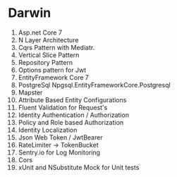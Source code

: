 # Darwin

1. Asp.net Core 7
2. N Layer Architecture
3. Cqrs Pattern with Mediatr.
4. Vertical Slice Pattern
5. Repository Pattern
6. Options pattern for Jwt
7. EntityFramework Core 7
8. PostgreSql Npgsql.EntityFrameworkCore.Postgresql
9. Mapster
10. Attribute Based Entity Configurations
11. Fluent Validation for Request's
12. Identity Authentication / Authorization
13. Policy and Role based Authorization
14. Identity Localization
15. Json Web Token / JwtBearer
16. RateLimiter -> TokenBucket
17. Sentry.io for Log Monitoring
18. Cors
19. xUnit and NSubstitute Mock for Unit tests 
